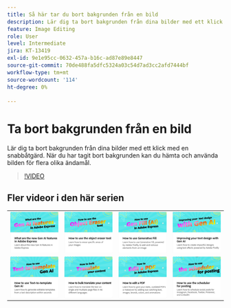 ```yaml
---
title: Så här tar du bort bakgrunden från en bild
description: Lär dig ta bort bakgrunden från dina bilder med ett klick
feature: Image Editing
role: User
level: Intermediate
jira: KT-13419
exl-id: 9e1e95cc-0632-457a-b16c-ad87e89e8447
source-git-commit: 70de488fa5dfc5324a03c54d7ad3cc2afd7444bf
workflow-type: tm+mt
source-wordcount: '114'
ht-degree: 0%

---
```


# Ta bort bakgrunden från en bild

Lär dig ta bort bakgrunden från dina bilder med ett klick med en snabbåtgärd. När du har tagit bort bakgrunden kan du hämta och använda bilden för flera olika ändamål.

>[!VIDEO](https://video.tv.adobe.com/v/3420220?quality=12&learn=on&hidetitle=true)

## Fler videor i den här serien

<table style="table-layout:fixed">
<tr>
   <td>
         <a href="intro-gen-ai.md">
            <img alt="Vilka är de nya Gen AI-funktionerna i Adobe Express" src="assets/intro-gen-ai.png" />
         </a>
   </td>
   <td>
         <a href="object-eraser.md">
            <img alt="Använda verktyget Objektsuddgummi" src="assets/object-eraser.png" />
         </a>
   </td>
   <td>
         <a href="generative-fill.md">
            <img alt="Använda generativ fyllning" src="assets/gen-fill.png" />
         </a>
   </td>
   <td>
      <a href="gen-text.md">
         <img alt="Förbättra din textdesign med Gen AI" src="assets/text-design.png" />
      </a>
   </td>   
</tr>
<tr>
    <td>
      <a href="text-to-template.md">
         <img alt="Så här använder du Text till mall Gen AI" src="assets/text-to-template.png" />
      </a>
   </td>
   <td>
      <a href="bulk-translate.md">
         <img alt="Översätta ditt innehåll gruppvis" src="assets/bulk-translate.png" />
      </a>
   </td>
   <td>
      <a href="edit-a-pdf.md">
         <img alt="Så här redigerar du en PDF" src="assets/edit-pdf.png" />
      </a>
   </td>
   <td>
      <a href="schedule.md">
         <img alt="Så använder du schemaläggaren för publicering" src="assets/schedule.png" />
      </a>
   </td>
</tr>
</table>
